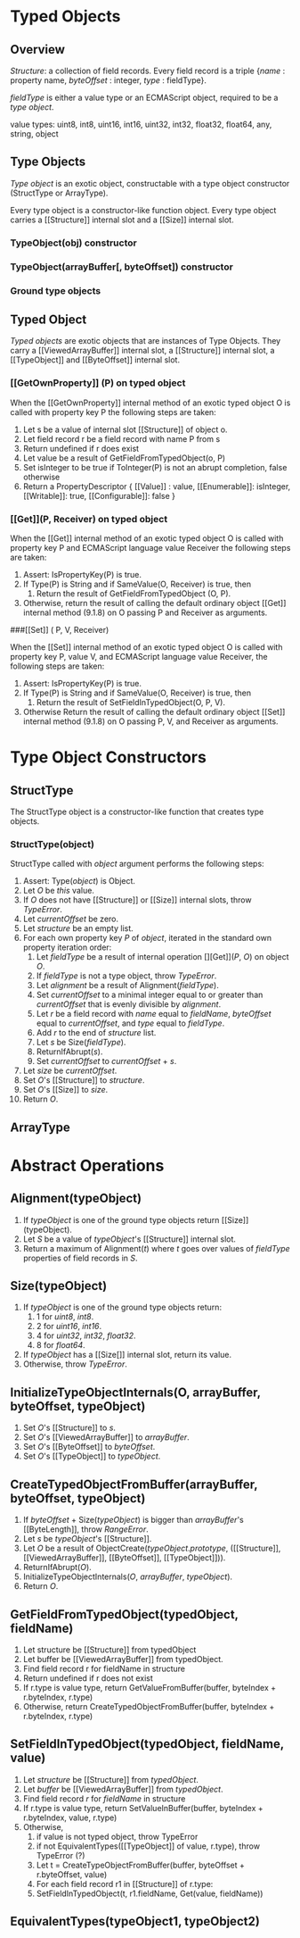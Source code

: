 # Typed Objects

## Overview

_Structure_: a collection of field records. Every field record is a triple {_name_ : property name, _byteOffset_ : integer, _type_ : fieldType}. 

_fieldType_ is either a value type or an ECMAScript object, required to be a _type object_.

value types: uint8, int8, uint16, int16, uint32, int32, float32, float64, any, string, object

## Type Objects
_Type object_ is an exotic object, constructable with a type object constructor (StructType or ArrayType). 

Every type object is a constructor-like function object. Every type object carries a [[Structure]] internal slot and a \[\[Size]] internal slot.

### TypeObject(obj) constructor


### TypeObject(arrayBuffer\[, byteOffset\]) constructor 

### Ground type objects

## Typed Object
_Typed objects_ are exotic objects that are instances of Type Objects. They carry a [[ViewedArrayBuffer]] internal slot, a [[Structure]] internal slot, a [[TypeObject]] and [[ByteOffset]] internal slot.

### \[\[GetOwnProperty]] (P) on typed object
When the [[GetOwnProperty]] internal method of an exotic typed object O is called with property key P the following steps are taken:

1. Let s be a value of internal slot [[Structure]] of object o.
1. Let field record r be a field record with name P from s
1. Return undefined if r does exist
1. Let value be a result of GetFieldFromTypedObject(o, P)
1. Set isInteger to be true if ToInteger(P) is not an abrupt completion, false otherwise
1. Return a PropertyDescriptor { [[Value]] : value, [[Enumerable]]: isInteger, [[Writable]]: true, [[Configurable]]: false }


### \[\[Get]](P, Receiver) on typed object
When the [[Get]] internal method of an exotic typed object O is called with property key P and ECMAScript language 
value Receiver the following steps are taken:

1. Assert: IsPropertyKey(P) is true.
1. If Type(P) is String and if SameValue(O, Receiver) is true, then
    1. Return the result of GetFieldFromTypedObject (O, P).
1. Otherwise, return the result of calling the default ordinary object [[Get]] internal method (9.1.8) on O passing P and Receiver as arguments.


###\[\[Set]] ( P, V, Receiver)

When the [[Set]] internal method of an exotic typed object O is called with property key P, value V, and ECMAScript language value Receiver, the following steps are taken:

1. Assert: IsPropertyKey(P) is true.
1. If Type(P) is String and if SameValue(O, Receiver) is true, then
   1. Return the result of SetFieldInTypedObject(O, P, V).
1. Otherwise Return the result of calling the default ordinary object [[Set]] internal method (9.1.8) on O passing P, V, and Receiver as arguments.


# Type Object Constructors

## StructType

The StructType object is a constructor-like function that creates type objects. 

### StructType(object)

StructType called with _object_ argument performs the following steps:

1. Assert: Type\(_object_) is Object.
1. Let _O_ be *this* value.
1. If _O_ does not have \[\[Structure\]\] or \[\[Size\]\] internal slots, throw *TypeError*.
1. Let _currentOffset_ be zero.
1. Let _structure_ be an empty list.
1. For each own property key _P_ of _object_, iterated in the standard own property iteration order:
    1. Let _fieldType_ be a result of internal operation \[\]\[Get]](_P_, _O_) on object _O_.
    1. If _fieldType_ is not a type object, throw _TypeError_.
    1. Let _alignment_ be a result of Alignment\(_fieldType_).
    1. Set _currentOffset_ to a minimal integer equal to or greater than _currentOffset_ that 
       is evenly divisible by _alignment_.
    1. Let _r_ be a field record with _name_ equal to _fieldName_, _byteOffset_ equal to _currentOffset_,
       and _type_ equal to _fieldType_.
    1. Add _r_ to the end of _structure_ list.
    1. Let _s_ be Size\(_fieldType_\).
    1. ReturnIfAbrupt\(_s_\).
    1. Set _currentOffset_ to _currentOffset_ + _s_. 
1. Let _size_ be _currentOffset_.
1. Set _O_'s \[\[Structure\]\] to _structure_.
1. Set _O_'s \[\[Size\]\] to _size_.
1. Return _O_.


## ArrayType

# Abstract Operations

## Alignment(typeObject)

1. If _typeObject_ is one of the ground type objects return \[\[Size\]\](typeObject).
1. Let _S_ be a value of _typeObject_'s \[\[Structure\]\] internal slot.
1. Return a maximum of Alignment(_t_) where _t_ goes over values of _fieldType_ properties of field records in _S_. 

## Size(typeObject)

1. If _typeObject_ is one of the ground type objects return:
   1. 1 for *uint8*, *int8*.
   1. 2 for *uint16*, *int16*.
   1. 4 for *uint32*, *int32*, *float32*.
   1. 8 for *float64*.
1. If _typeObject_ has a  \[\[Size\[]\] internal slot, return its value.
1. Otherwise, throw *TypeError*.


## InitializeTypeObjectInternals(O, arrayBuffer, byteOffset, typeObject)
   
1. Set _O_'s \[\[Structure\]\] to _s_.
1. Set _O_'s \[\[ViewedArrayBuffer\]\] to _arrayBuffer_.
1. Set _O_'s \[\[ByteOffset\]\] to _byteOffset_.
1. Set _O_'s \[\[TypeObject\]\] to _typeObject_.

## CreateTypedObjectFromBuffer(arrayBuffer, byteOffset, typeObject)

1. If _byteOffset_ + Size\(_typeObject_\) is bigger than _arrayBuffer_'s \[\[ByteLength\]\], throw *RangeError*.
1. Let _s_ be _typeObject_'s \[\[Structure\]\].
1. Let _O_ be a result of ObjectCreate(_typeObject_.*prototype*, 
    (\[\[Structure\]\], \[\[ViewedArrayBuffer\]\], \[\[ByteOffset\]\], \[\[TypeObject\]\])).
1. ReturnIfAbrupt(_O_).
1. InitializeTypeObjectInternals(_O_, _arrayBuffer_, _typeObject_).
1. Return _O_.




## GetFieldFromTypedObject(typedObject, fieldName)

1. Let structure be [[Structure]] from typedObject
1. Let buffer be [[ViewedArrayBuffer]] from typedObject.
1. Find field record r for fieldName in structure
1. Return undefined if r does not exist
1. If r.type is value type, return GetValueFromBuffer(buffer, byteIndex + r.byteIndex, r.type)
1. Otherwise, return CreateTypedObjectFromBuffer(buffer, byteIndex + r.byteIndex, r.type)

## SetFieldInTypedObject(typedObject, fieldName, value)

1. Let _structure_ be [[Structure]] from _typedObject_.
1. Let _buffer_ be \[\[ViewedArrayBuffer\]\] from _typedObject_.
1. Find field record _r_ for _fieldName_ in structure
1. If r.type is value type, return SetValueInBuffer(buffer, byteIndex + r.byteIndex, value, r.type)
1. Otherwise,
   1. if value is not typed object, throw TypeError
   1. if not EquivalentTypes([[TypeObject]] of value, r.type), throw TypeError (?)
   1. Let t = CreateTypeObjectFromBuffer(buffer, byteOffset + r.byteOffset, value)
   1. For each field record r1 in [[Structure]] of r.type:
     1. SetFieldInTypedObject(t, r1.fieldName, Get(value, fieldName))

## EquivalentTypes(typeObject1, typeObject2)

